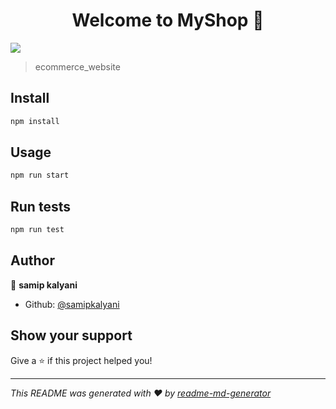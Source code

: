 <h1 align="center">Welcome to MyShop 👋</h1>
<p>
  <img src="https://img.shields.io/badge/version-1.0.0-blue.svg?cacheSeconds=2592000" />
</p>

> ecommerce_website

## Install

```sh
npm install
```

## Usage

```sh
npm run start
```

## Run tests

```sh
npm run test
```

## Author

👤 **samip kalyani**

* Github: [@samipkalyani](https://github.com/samipkalyani)

## Show your support

Give a ⭐️ if this project helped you!

***
_This README was generated with ❤️ by [readme-md-generator](https://github.com/kefranabg/readme-md-generator)_